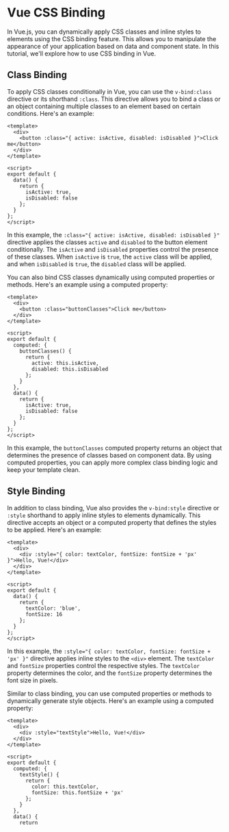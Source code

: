 # Vue CSS Binding

In Vue.js, you can dynamically apply CSS classes and inline styles to elements using the CSS binding feature. This allows you to manipulate the appearance of your application based on data and component state. In this tutorial, we'll explore how to use CSS binding in Vue.

## Class Binding

To apply CSS classes conditionally in Vue, you can use the `v-bind:class` directive or its shorthand `:class`. This directive allows you to bind a class or an object containing multiple classes to an element based on certain conditions. Here's an example:

```vue
<template>
  <div>
    <button :class="{ active: isActive, disabled: isDisabled }">Click me</button>
  </div>
</template>

<script>
export default {
  data() {
    return {
      isActive: true,
      isDisabled: false
    };
  }
};
</script>
```

In this example, the `:class="{ active: isActive, disabled: isDisabled }"` directive applies the classes `active` and `disabled` to the button element conditionally. The `isActive` and `isDisabled` properties control the presence of these classes. When `isActive` is `true`, the `active` class will be applied, and when `isDisabled` is `true`, the `disabled` class will be applied.

You can also bind CSS classes dynamically using computed properties or methods. Here's an example using a computed property:

```vue
<template>
  <div>
    <button :class="buttonClasses">Click me</button>
  </div>
</template>

<script>
export default {
  computed: {
    buttonClasses() {
      return {
        active: this.isActive,
        disabled: this.isDisabled
      };
    }
  },
  data() {
    return {
      isActive: true,
      isDisabled: false
    };
  }
};
</script>
```

In this example, the `buttonClasses` computed property returns an object that determines the presence of classes based on component data. By using computed properties, you can apply more complex class binding logic and keep your template clean.

## Style Binding

In addition to class binding, Vue also provides the `v-bind:style` directive or `:style` shorthand to apply inline styles to elements dynamically. This directive accepts an object or a computed property that defines the styles to be applied. Here's an example:

```vue
<template>
  <div>
    <div :style="{ color: textColor, fontSize: fontSize + 'px' }">Hello, Vue!</div>
  </div>
</template>

<script>
export default {
  data() {
    return {
      textColor: 'blue',
      fontSize: 16
    };
  }
};
</script>
```

In this example, the `:style="{ color: textColor, fontSize: fontSize + 'px' }"` directive applies inline styles to the `<div>` element. The `textColor` and `fontSize` properties control the respective styles. The `textColor` property determines the color, and the `fontSize` property determines the font size in pixels.

Similar to class binding, you can use computed properties or methods to dynamically generate style objects. Here's an example using a computed property:

```vue
<template>
  <div>
    <div :style="textStyle">Hello, Vue!</div>
  </div>
</template>

<script>
export default {
  computed: {
    textStyle() {
      return {
        color: this.textColor,
        fontSize: this.fontSize + 'px'
      };
    }
  },
  data() {
    return
